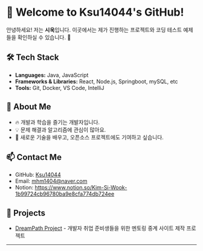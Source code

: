# 👋 Welcome to Ksu14044's GitHub!

안녕하세요! 저는 **시욱**입니다. 이곳에서는 제가 진행하는 프로젝트와 코딩 테스트 예제들을 확인하실 수 있습니다. 🚀

## 🛠️ Tech Stack
- **Languages:** Java, JavaScript
- **Frameworks & Libraries:** React, Node.js, Springboot, mySQL, etc
- **Tools:** Git, Docker, VS Code, IntelliJ

## 📌 About Me
- 🔥 개발과 학습을 즐기는 개발자입니다.
- 💡 문제 해결과 알고리즘에 관심이 많아요.
- 🌱 새로운 기술을 배우고, 오픈소스 프로젝트에도 기여하고 싶습니다.

## 📫 Contact Me
- GitHub: [Ksu14044](https://github.com/ksu14044)
- Email: mhm1404@naver.com
- Notion: https://www.notion.so/Kim-Si-Wook-1b99724cb96780ba9e8cfa774db724ee

## 📂 Projects

- [DreamPath Project](https://github.com/PJ-DreamPath) - 개발자 취업 준비생들을 위한 멘토링 중계 사이트 제작 프로젝트

---

